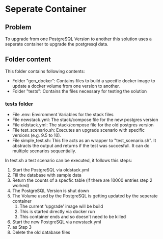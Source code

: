 # Seperate Container

## Problem

To upgrade from one PostgreSQL Version to another this solution uses a seperate container to upgrade the postgresql data. 

## Folder content

This folder contains following contents:
- Folder "gen_docker": Contains files to build a specific docker image to update a docker volume from one version to another.
- Folder "tests": Contains the files necessary for testing the solution

### tests folder

- File .env: Environment Variables for the stack files
- File newstack.yml: The stack/compose file for the new postgres version
- File oldstack.yml: The stack/compose file for the old postgres version
- File test_scenario.sh: Executes an upgrade scenario with specific versions (e.g. 9.5 to 10).
- File simple_test.sh: This file acts as an wrapper to "test_scenario.sh". It abstracts the output and returns if the test was succesfull. It can do multiple scenarios sequentially.

In test.sh a test scenario can be executed, it follows this steps:
1. Start the PostgreSQL via oldstack.yml
2. Fill the database with sample data
3. Return the counts of a specfic table (if there are 10000 entries step 2 worked)
4. The PostgreSQL Version is shut down
5. The Volume used by the PostgreSQL is getting updated by the seperate container  
    1. The current 'upgrade' image will be build
    2. This is started directly via docker run
    3. This container ends and so doesn't need to be killed
6. Start the new PostgreSQL via newstack.yml
7. as Step 3
8. Delete the old database files 